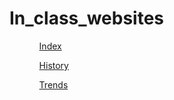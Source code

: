 # In_class_websites
<table>
<ol>
<ul><a href="index.html" target="_self" rel="noopener noreferrer">Index</a></ul>
<ul><a href="history.html" target="_self" rel="noopener noreferrer">History</a></ul>
<ul><a href="trends.html" target="_self" rel="noopener noreferrer">Trends</a></ul>
</ol>
</table>
